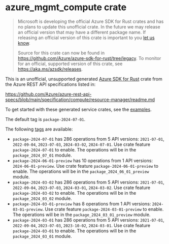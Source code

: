 # azure_mgmt_compute crate

> Microsoft is developing the official Azure SDK for Rust crates and has no plans to update this unofficial crate.
> In the future we may release an official version that may have a different package name.
> If releasing an official version of this crate is important to you [let us know](https://github.com/Azure/azure-sdk-for-rust/issues/new/choose).
>
> Source for this crate can now be found in <https://github.com/Azure/azure-sdk-for-rust/tree/legacy>.
> To monitor for an official, supported version of this crate, see <https://aka.ms/azsdk/releases>.

This is an unofficial, unsupported generated [Azure SDK for Rust](https://github.com/Azure/azure-sdk-for-rust/tree/legacy) crate from the Azure REST API specifications listed in:

https://github.com/Azure/azure-rest-api-specs/blob/main/specification/compute/resource-manager/readme.md

To get started with these generated service crates, see the [examples](https://github.com/Azure/azure-sdk-for-rust/blob/legacy/services/README.md#examples).

The default tag is `package-2024-07-01`.

The following [tags](https://github.com/Azure/azure-sdk-for-rust/blob/legacy/services/tags.md) are available:

- `package-2024-07-01` has 286 operations from 5 API versions: `2021-07-01`, `2022-09-04`, `2023-07-03`, `2024-03-02`, `2024-07-01`. Use crate feature `package-2024-07-01` to enable. The operations will be in the `package_2024_07_01` module.
- `package-2024-06-01-preview` has 10 operations from 1 API versions: `2024-06-01-preview`. Use crate feature `package-2024-06-01-preview` to enable. The operations will be in the `package_2024_06_01_preview` module.
- `package-2024-03-02` has 286 operations from 5 API versions: `2021-07-01`, `2022-09-04`, `2023-07-03`, `2024-03-01`, `2024-03-02`. Use crate feature `package-2024-03-02` to enable. The operations will be in the `package_2024_03_02` module.
- `package-2024-03-01-preview` has 8 operations from 1 API versions: `2024-03-01-preview`. Use crate feature `package-2024-03-01-preview` to enable. The operations will be in the `package_2024_03_01_preview` module.
- `package-2024-03-01` has 286 operations from 5 API versions: `2021-07-01`, `2022-09-04`, `2023-07-03`, `2023-10-02`, `2024-03-01`. Use crate feature `package-2024-03-01` to enable. The operations will be in the `package_2024_03_01` module.